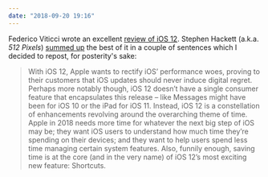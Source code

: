 ```yaml
---
date: "2018-09-20 19:16"
---
```


Federico Viticci wrote an excellent [review of iOS 12](https://www.macstories.net/stories/ios-12-the-macstories-review/). Stephen Hackett (a.k.a. *512 Pixels*) [summed up](https://512pixels.net/2018/09/federicos-ios-12-review/) the best of it in a couple of sentences which I decided to repost, for posterity's sake:

> With iOS 12, Apple wants to rectify iOS’ performance woes, proving to their customers that iOS updates should never induce digital regret. Perhaps more notably though, iOS 12 doesn’t have a single consumer feature that encapsulates this release – like Messages might have been for iOS 10 or the iPad for iOS 11. Instead, iOS 12 is a constellation of enhancements revolving around the overarching theme of time. Apple in 2018 needs more time for whatever the next big step of iOS may be; they want iOS users to understand how much time they’re spending on their devices; and they want to help users spend less time managing certain system features. Also, funnily enough, saving time is at the core (and in the very name) of iOS 12’s most exciting new feature: Shortcuts.


